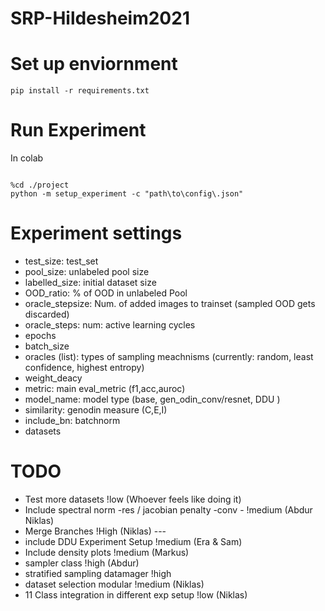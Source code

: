
# SRP-Hildesheim2021

# Set up enviornment

``` #!/bin/bash
pip install -r requirements.txt
```

# Run Experiment

In colab

```#!/bin/bash

%cd ./project
python -m setup_experiment -c "path\to\config\.json"
```

# Experiment settings

- test_size: test_set
- pool_size: unlabeled pool size
- labelled_size: initial dataset size
- OOD_ratio: % of OOD in unlabeled Pool
- oracle_stepsize: Num. of added images to trainset (sampled OOD gets discarded)
- oracle_steps: num: active learning cycles
- epochs
- batch_size
- oracles (list): types of sampling meachnisms (currently: random, least confidence, highest entropy)
- weight_deacy
- metric: main eval_metric (f1,acc,auroc)
- model_name: model type (base, gen_odin_conv/resnet, DDU )
- similarity: genodin measure (C,E,I)
- include_bn: batchnorm
- datasets

# TODO

- Test more datasets !low (Whoever feels like doing it)
- Include spectral norm -res / jacobian penalty -conv - !medium (Abdur Niklas)
- Merge Branches !High (Niklas) ---
- include DDU Experiment Setup !medium (Era & Sam)
- Include density plots !medium (Markus)
- sampler class !high (Abdur)
- stratified sampling datamager !high
- dataset selection modular !medium (Niklas)
- 11 Class integration in different exp setup !low (Niklas)
